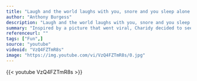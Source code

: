 ```yaml
---
title: "Laugh and the world laughs with you, snore and you sleep alone."
author: "Anthony Burgess"
description: "Laugh and the world laughs with you, snore and you sleep alone. - Anthony Burgess quotes from GetInspired365.com"
summary: "Inspired by a picture that went viral, Charidy decided to see how many people would let a random person sleep on them on the subway. Here are the results."
referenceurl: ""
tags: ["Fun",]
source: "youtube"
videoid: "VzQ4FZTmR8s"
image: "https://img.youtube.com/vi/VzQ4FZTmR8s/0.jpg"
---
```


{{< youtube VzQ4FZTmR8s >}}
